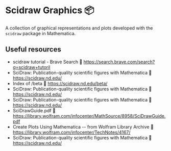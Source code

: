 # Scidraw Graphics 📦
A collection of graphical representations and plots developed with the `scidraw` package in Mathematica.

## Useful resources

* scidraw tutorial - Brave Search 🔗 https://search.brave.com/search?q=scidraw+tutoril
* SciDraw: Publication-quality scientific figures with Mathematica 🔗 https://scidraw.nd.edu/
* Index of /beta 🔗 https://scidraw.nd.edu/beta/
* SciDraw: Publication-quality scientific figures with Mathematica 🔗 https://scidraw.nd.edu/
* SciDraw: Publication-quality scientific figures with Mathematica 🔗 https://scidraw.nd.edu/
* SciDrawGuide.pdf 🔗 https://library.wolfram.com/infocenter/MathSource/8958/SciDrawGuide.pdf
* Create Plots Using Mathematica -- from Wolfram Library Archive 🔗 https://library.wolfram.com/infocenter/TechNotes/4167/
* SciDraw: Publication-quality scientific figures with Mathematica 🔗 https://scidraw.nd.edu/